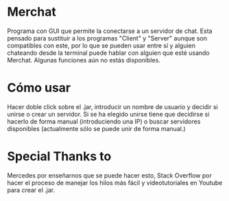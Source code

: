 # Merchat

Programa con GUI que permite la conectarse a un servidor de chat. Esta pensado para sustituir a los programas "Client" y "Server" aunque son compatibles con este, por lo que se pueden usar entre sí y alguien chateando desde la terminal puede hablar con alguien que esté usando Merchat. Algunas funciones aún no estás disponibles.

# Cómo usar

Hacer doble click sobre el .jar, introducir un nombre de usuario y decidir si unirse o crear un servidor. Si se ha elegido unirse tiene que decidirse si hacerlo  de forma manual (introduciendo una IP) o buscar servidores disponibles (actualmente sólo se puede unir de forma manual.)

# Special Thanks to

Mercedes por enseñarnos que se puede hacer esto, Stack Overflow por hacer el proceso de manejar los hilos más fácil y videotutoriales en Youtube para crear el .jar.
